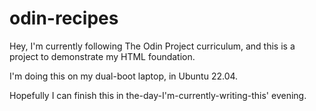 # odin-recipes
Hey, I'm currently following The Odin Project curriculum,
and this is a project to demonstrate my HTML foundation.

I'm doing this on my dual-boot laptop, in Ubuntu 22.04.

Hopefully I can finish this in the-day-I'm-currently-writing-this' evening.
